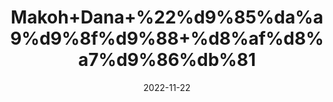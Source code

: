 ---
title: 'Makoh+Dana+%22%d9%85%da%a9%d9%8f%d9%88+%d8%af%d8%a7%d9%86%db%81'
date: '2022-11-22' 
metatag: '' 
inventory: '0' 
draft: false 
# meta description 
shortDescripton: 'Solenum+Nigrum+Seeds%22+It+is+Anti-tumorigenic%2c+Antioxidant%2c+Anti-+in%ef%ac%82ammatory%2c+Analgesic%2c+Anti-asthmatic%2c+Anti-bacterial%2c+Hepatoprotective%2c+Diuretic%2c+Anti-dysenteric%2c+Appetizer%2c+Astringent%2c+Blood+Purifie'
description: 'Seed+%d8%aa%d8%ae%d9%85++%d8%a8%db%8c%d8%ac'
longdescription: ''
tags: ''
brand: ''
subCategory: ''
unit: '50 gm-Pk'
sellCount: '0'
featured: True
# product Price
price: '50.0'
# Product Short Description
shortDescription: 'Solenum+Nigrum+Seeds%22+It+is+Anti-tumorigenic%2c+Antioxidant%2c+Anti-+in%ef%ac%82ammatory%2c+Analgesic%2c+Anti-asthmatic%2c+Anti-bacterial%2c+Hepatoprotective%2c+Diuretic%2c+Anti-dysenteric%2c+Appetizer%2c+Astringent%2c+Blood+Purifie'
productID: 'C90E8901-9B2A-ED11-9968-005056B3A416'
type: 'products'
category: 'Seed+%d8%aa%d8%ae%d9%85++%d8%a8%db%8c%d8%ac' 
thumnailproduct: 'https://eraconnect.blob.core.windows.net/product-images/aminsaddiquidawakhana/C90E8901-9B2A-ED11-9968-005056B3A416.webp' 
images:
  - image: 'https://eraconnect.blob.core.windows.net/product-images/aminsaddiquidawakhana/C90E8901-9B2A-ED11-9968-005056B3A416.webp'  
Variants:
---